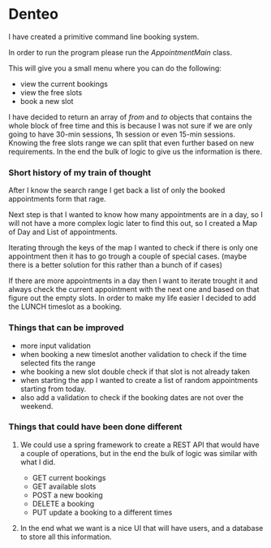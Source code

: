 # Denteo

I have created a primitive command line booking system. 

In order to run the program please run the _AppointmentMain_ class.

This will give you a small menu where you can do the following:

* view the current bookings
* view the free slots
* book a new slot


I have decided to return an array of _from_ and _to_ objects that contains the whole block 
of free time and this is because I was not sure if we are only going to have 30-min sessions,
1h session or even 15-min sessions. Knowing the free slots range we can split that even further
based on new requirements. In the end the bulk of logic to give us the information is there.

### Short history of my train of thought

After I know the search range I get back a list of only the booked appointments form that rage.

Next step is that I wanted to know how many appointments are in a day, so I will not have a more 
complex logic later to find this out, so I created a Map of Day and List of appointments. 

Iterating through the keys of the map I wanted to check if there is only one appointment then
it has to go trough a couple of special cases. (maybe there is a better solution for this rather
than a bunch of if cases)

If there are more appointments in a day then I want to iterate trought it and always check
the current appointment with the next one and based on that figure out the empty slots. 
In order to make my life easier I decided to add the LUNCH timeslot as a booking. 

###  Things that can be improved
* more input validation
* when booking a new timeslot another validation to check if the time selected fits the range
* whe booking a new slot double check if that slot is not already taken
* when starting the app I wanted to create a list of random appointments starting from today.
* also add a validation to check if the booking dates are not over the weekend. 

### Things that could have been done different
1. We could use a spring framework to create a REST API that would have a couple of operations, but
in the end the bulk of logic was similar with what I did.
    * GET current bookings
    * GET available slots
    * POST a new booking
    * DELETE a booking
    * PUT update a booking to a different times

2. In the end what we want is a nice UI that will have users, and a database to store all
this information.





